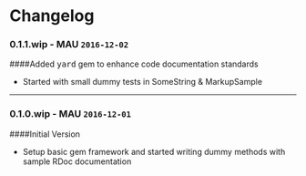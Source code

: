 # Changelog

### 0.1.1.wip - MAU `2016-12-02`  

####Added <tt>yard</tt> gem to enhance code documentation standards
*  Started with small dummy tests in SomeString & MarkupSample
---

### 0.1.0.wip - MAU `2016-12-01`  

####Initial Version
*  Setup basic  gem framework and started writing dummy methods with sample RDoc documentation 


